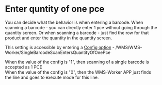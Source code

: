 # Enter quntity of one pce

You can decide what the behavior is when entering a barcode.
When scanning a barcode - you can directly enter 1 pce without going through the quantity screen. 
Or when scanning a barcode - just find the row for that product and enter the quantity in the quantity screen.

This setting is accessible by entering a [Config option](:/reference/config-options-reference.md) - /WMS/WMS-Worker/SingleBarcodeScanEntersQuantityOfOnePce

When the value of the config is "1", then scanning of a single barcode is accepted as 1 PCE <br>
When the value of the config is "0", then the WMS-Worker APP just finds the line and goes to execute mode for this line. 
